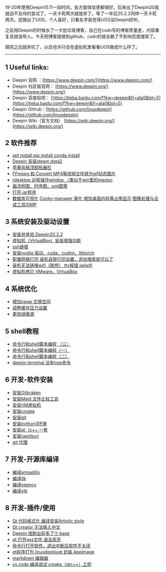




19-20年使用Deepin15.11一段时间，各方面体验感都很好。后来出了Deepin20我就迫不及待的尝试了，一天卡死两次就放弃了。等了一年后20.2.2同样一天卡死两次。还搞出了UOS，个人喜好，只看名字我觉得UOS没Deepin好听。

之前用Deepin的时候水了一大批垃圾博客，自己在csdn写的博客质量差，内容重复且很误导人。今天把博客链接到github，csdn的就全删了不影响百度搜索了。

搞完之后就弃坑了，以后也许只会在虚拟机里看看UOS做成什么样了。




---

## 1 Useful links:

* Deepin 官网 ：[https://www.deepin.com/](https://www.deepin.com/)
* Deepin 社区版官网： [https://www.deepin.org/](https://www.deepin.org/)
* Deepin 百度贴吧： [https://tieba.baidu.com/f?kw=deepin&fr=ala0&tpl=5](https://tieba.baidu.com/f?kw=deepin&fr=ala0&tpl=5)
* Deepin Github：[https://github.com/linuxdeepin](https://github.com/linuxdeepin)
* Deepin Wiki（官方文档） [https://wiki.deepin.org/](https://wiki.deepin.org/) 




## 2 软件推荐

* [apt install  pip install  conda install](https://github.com/BeyondXinXin/Blog/blob/master/Notes/%E6%93%8D%E4%BD%9C%E7%B3%BB%E7%BB%9F/Deepin/apt%20install%20%20pip%20install%20%20conda%20install.md)
* [Deepin 安装steam dota2](https://github.com/BeyondXinXin/Blog/blob/master/Notes/%E6%93%8D%E4%BD%9C%E7%B3%BB%E7%BB%9F/Deepin/Deepin%20%E5%AE%89%E8%A3%85steam%20dota2.md)
* [苹果风格顶部拓展栏](https://github.com/BeyondXinXin/Blog/blob/master/Notes/%E6%93%8D%E4%BD%9C%E7%B3%BB%E7%BB%9F/Deepin/%E8%8B%B9%E6%9E%9C%E9%A3%8E%E6%A0%BC%E9%A1%B6%E9%83%A8%E6%8B%93%E5%B1%95%E6%A0%8F.md)
* [FFmpeg  和 Convert   MP4等视频文件转为gif动态图片](https://github.com/BeyondXinXin/Blog/blob/master/Notes/%E6%93%8D%E4%BD%9C%E7%B3%BB%E7%BB%9F/Deepin/FFmpeg%20%20%E5%92%8C%20Convert%20%20%20MP4%E7%AD%89%E8%A7%86%E9%A2%91%E6%96%87%E4%BB%B6%E8%BD%AC%E4%B8%BAgif%E5%8A%A8%E6%80%81%E5%9B%BE%E7%89%87.md)
* [rdesktop 远程操作windos （类似于win里的mastsc](https://github.com/BeyondXinXin/Blog/blob/master/Notes/%E6%93%8D%E4%BD%9C%E7%B3%BB%E7%BB%9F/Deepin/rdesktop%20%E8%BF%9C%E7%A8%8B%E6%93%8D%E4%BD%9Cwindos%20%EF%BC%88%E7%B1%BB%E4%BC%BC%E4%BA%8Ewin%E9%87%8C%E7%9A%84mastsc.md)
* [画流程图、时序图、uml图等](https://github.com/BeyondXinXin/Blog/blob/master/Notes/%E6%93%8D%E4%BD%9C%E7%B3%BB%E7%BB%9F/Deepin/%E7%94%BB%E6%B5%81%E7%A8%8B%E5%9B%BE%E3%80%81%E6%97%B6%E5%BA%8F%E5%9B%BE%E3%80%81uml%E5%9B%BE%E7%AD%89.md)
* [打开.jar程序](https://github.com/BeyondXinXin/Blog/blob/master/Notes/%E6%93%8D%E4%BD%9C%E7%B3%BB%E7%BB%9F/Deepin/%E6%89%93%E5%BC%80.jar%E7%A8%8B%E5%BA%8F.md)
* [数据库可视化](https://github.com/BeyondXinXin/Blog/blob/master/Notes/%E6%93%8D%E4%BD%9C%E7%B3%BB%E7%BB%9F/Deepin/%E6%95%B0%E6%8D%AE%E5%BA%93%E5%8F%AF%E8%A7%86%E5%8C%96.md)
[Conky-manager 美化 增加桌面内存等占用显示](https://github.com/BeyondXinXin/Blog/blob/master/Notes/%E6%93%8D%E4%BD%9C%E7%B3%BB%E7%BB%9F/Deepin/Conky-manager%20%E7%BE%8E%E5%8C%96%20%E5%A2%9E%E5%8A%A0%E6%A1%8C%E9%9D%A2%E5%86%85%E5%AD%98%E3%80%81cpu%E5%8D%A0%E7%94%A8%E6%98%BE%E7%A4%BA.md)
[图像处理与合成工具GIMP](https://github.com/BeyondXinXin/Blog/blob/master/Notes/%E6%93%8D%E4%BD%9C%E7%B3%BB%E7%BB%9F/Deepin/%E5%9B%BE%E5%83%8F%E5%A4%84%E7%90%86%E4%B8%8E%E5%90%88%E6%88%90%E5%B7%A5%E5%85%B7GIMP.md)




## 3 系统安装及驱动设置

* [安装并体验 Deepin20.2.2](https://github.com/BeyondXinXin/Blog/blob/master/Notes/%E6%93%8D%E4%BD%9C%E7%B3%BB%E7%BB%9F/Deepin/%E5%AE%89%E8%A3%85%E5%B9%B6%E4%BD%93%E9%AA%8C%20Deepin20.2.2.md)
* [虚拟机（VirtualBox）安装增强功能](https://github.com/BeyondXinXin/Blog/blob/master/Notes/%E6%93%8D%E4%BD%9C%E7%B3%BB%E7%BB%9F/Deepin/%E8%99%9A%E6%8B%9F%E6%9C%BA%EF%BC%88VirtualBox%EF%BC%89%E5%AE%89%E8%A3%85%E5%A2%9E%E5%BC%BA%E5%8A%9F%E8%83%BD.md)
* [ssh链接](https://github.com/BeyondXinXin/Blog/blob/master/Notes/%E6%93%8D%E4%BD%9C%E7%B3%BB%E7%BB%9F/Deepin/ssh%E9%93%BE%E6%8E%A5.md)
* [安装nvidia 驱动、cuda、cudnn、libtorch](https://github.com/BeyondXinXin/Blog/blob/master/Notes/%E6%93%8D%E4%BD%9C%E7%B3%BB%E7%BB%9F/Deepin/%E5%AE%89%E8%A3%85nvidia%20%E9%A9%B1%E5%8A%A8%E3%80%81cuda%E3%80%81cudnn%E3%80%81libtorch.md)
* [配置网络打印  装机自带打印设置，添加搜索就可以了](https://github.com/BeyondXinXin/Blog/blob/master/Notes/%E6%93%8D%E4%BD%9C%E7%B3%BB%E7%BB%9F/Deepin/%E9%85%8D%E7%BD%AE%E7%BD%91%E7%BB%9C%E6%89%93%E5%8D%B0%20%20%E8%A3%85%E6%9C%BA%E8%87%AA%E5%B8%A6%E6%89%93%E5%8D%B0%E8%AE%BE%E7%BD%AE%EF%BC%8C%E6%B7%BB%E5%8A%A0%E6%90%9C%E7%B4%A2%E5%B0%B1%E5%8F%AF%E4%BB%A5%E4%BA%86.md)
* [装机无法链接wifi（联想） tty报错 iwlwifi](https://github.com/BeyondXinXin/Blog/blob/master/Notes/%E6%93%8D%E4%BD%9C%E7%B3%BB%E7%BB%9F/Deepin/%E8%A3%85%E6%9C%BA%E6%97%A0%E6%B3%95%E9%93%BE%E6%8E%A5wifi%EF%BC%88%E8%81%94%E6%83%B3%EF%BC%89%20tty%E6%8A%A5%E9%94%99%20iwlwifi.md)
* [虚拟机拷贝  VMware、VirtualBox](https://github.com/BeyondXinXin/Blog/blob/master/Notes/%E6%93%8D%E4%BD%9C%E7%B3%BB%E7%BB%9F/Deepin/%E8%99%9A%E6%8B%9F%E6%9C%BA%E6%8B%B7%E8%B4%9D%20%20VMware%E3%80%81VirtualBox.md)



## 4 系统优化
* [增加swap 交换空间](https://github.com/BeyondXinXin/Blog/blob/master/Notes/%E6%93%8D%E4%BD%9C%E7%B3%BB%E7%BB%9F/Deepin/%E5%A2%9E%E5%8A%A0swap%20%E4%BA%A4%E6%8D%A2%E7%A9%BA%E9%97%B4.md)
* [调整缓存压力设置](https://github.com/BeyondXinXin/Blog/blob/master/Notes/%E6%93%8D%E4%BD%9C%E7%B3%BB%E7%BB%9F/Deepin/%E8%B0%83%E6%95%B4%E7%BC%93%E5%AD%98%E5%8E%8B%E5%8A%9B%E8%AE%BE%E7%BD%AE.md)
* [更改镜像源](https://github.com/BeyondXinXin/Blog/blob/master/Notes/%E6%93%8D%E4%BD%9C%E7%B3%BB%E7%BB%9F/Deepin/%E6%9B%B4%E6%94%B9%E9%95%9C%E5%83%8F%E6%BA%90.md)



## 5 shell教程
* [命令行和shell脚本编程  （三）](https://github.com/BeyondXinXin/Blog/blob/master/Notes/%E6%93%8D%E4%BD%9C%E7%B3%BB%E7%BB%9F/Deepin/%E5%91%BD%E4%BB%A4%E8%A1%8C%E5%92%8Cshell%E8%84%9A%E6%9C%AC%E7%BC%96%E7%A8%8B%20%20%EF%BC%88%E4%B8%89%EF%BC%89.md)
* [命令行和shell脚本编程（一）](https://github.com/BeyondXinXin/Blog/blob/master/Notes/%E6%93%8D%E4%BD%9C%E7%B3%BB%E7%BB%9F/Deepin/%E5%91%BD%E4%BB%A4%E8%A1%8C%E5%92%8Cshell%E8%84%9A%E6%9C%AC%E7%BC%96%E7%A8%8B%EF%BC%88%E4%B8%80%EF%BC%89.md)
* [命令行和shell脚本编程（二）](https://github.com/BeyondXinXin/Blog/blob/master/Notes/%E6%93%8D%E4%BD%9C%E7%B3%BB%E7%BB%9F/Deepin/%E5%91%BD%E4%BB%A4%E8%A1%8C%E5%92%8Cshell%E8%84%9A%E6%9C%AC%E7%BC%96%E7%A8%8B%EF%BC%88%E4%BA%8C%EF%BC%89.md)
* [deepin terminal 没有tree命令](https://github.com/BeyondXinXin/Blog/blob/master/Notes/%E6%93%8D%E4%BD%9C%E7%B3%BB%E7%BB%9F/Deepin/deepin%20terminal%20%E6%B2%A1%E6%9C%89tree%E5%91%BD%E4%BB%A4.md)




## 6 开发-软件安装


* [安装Gitkraken](https://github.com/BeyondXinXin/Blog/blob/master/Notes/%E6%93%8D%E4%BD%9C%E7%B3%BB%E7%BB%9F/Deepin/%E5%AE%89%E8%A3%85Gitkraken.md)
* [安装Meld 文件比较工具](https://github.com/BeyondXinXin/Blog/blob/master/Notes/%E6%93%8D%E4%BD%9C%E7%B3%BB%E7%BB%9F/Deepin/%E5%AE%89%E8%A3%85Meld%20%E6%96%87%E4%BB%B6%E6%AF%94%E8%BE%83%E5%B7%A5%E5%85%B7.md)
* [安装VM虚拟机](https://github.com/BeyondXinXin/Blog/blob/master/Notes/%E6%93%8D%E4%BD%9C%E7%B3%BB%E7%BB%9F/Deepin/%E5%AE%89%E8%A3%85VM%E8%99%9A%E6%8B%9F%E6%9C%BA.md)
* [安装cmake](https://github.com/BeyondXinXin/Blog/blob/master/Notes/%E6%93%8D%E4%BD%9C%E7%B3%BB%E7%BB%9F/Deepin/%E5%AE%89%E8%A3%85cmake.md)
* [安装git](https://github.com/BeyondXinXin/Blog/blob/master/Notes/%E6%93%8D%E4%BD%9C%E7%B3%BB%E7%BB%9F/Deepin/%E5%AE%89%E8%A3%85git.md)
* [安装python3环境](https://github.com/BeyondXinXin/Blog/blob/master/Notes/%E6%93%8D%E4%BD%9C%E7%B3%BB%E7%BB%9F/Deepin/%E5%AE%89%E8%A3%85python3%E7%8E%AF%E5%A2%83.md)
* [安装qt（c++ 一套](https://github.com/BeyondXinXin/Blog/blob/master/Notes/%E6%93%8D%E4%BD%9C%E7%B3%BB%E7%BB%9F/Deepin/%E5%AE%89%E8%A3%85qt%EF%BC%88c%2B%2B%20%E4%B8%80%E5%A5%97.md)
* [安装rapidsvn](https://github.com/BeyondXinXin/Blog/blob/master/Notes/%E6%93%8D%E4%BD%9C%E7%B3%BB%E7%BB%9F/Deepin/%E5%AE%89%E8%A3%85rapidsvn.md)
* [git 代理](https://github.com/BeyondXinXin/Blog/blob/master/Notes/%E6%93%8D%E4%BD%9C%E7%B3%BB%E7%BB%9F/Deepin/git%20%E4%BB%A3%E7%90%86.md)




## 7 开发-开源库编译
* [编译armadillo](https://github.com/BeyondXinXin/Blog/blob/master/Notes/%E6%93%8D%E4%BD%9C%E7%B3%BB%E7%BB%9F/Deepin/%E7%BC%96%E8%AF%91armadillo.md)
* [编译itk](https://github.com/BeyondXinXin/Blog/blob/master/Notes/%E6%93%8D%E4%BD%9C%E7%B3%BB%E7%BB%9F/Deepin/%E7%BC%96%E8%AF%91itk.md)
* [编译opencv](https://github.com/BeyondXinXin/Blog/blob/master/Notes/%E6%93%8D%E4%BD%9C%E7%B3%BB%E7%BB%9F/Deepin/%E7%BC%96%E8%AF%91opencv.md)
* [编译vtk](https://github.com/BeyondXinXin/Blog/blob/master/Notes/%E6%93%8D%E4%BD%9C%E7%B3%BB%E7%BB%9F/Deepin/%E7%BC%96%E8%AF%91vtk.md)



## 8 开发-插件/使用
* [Qt 代码格式化  编译安装Artistic style](https://github.com/BeyondXinXin/Blog/blob/master/Notes/%E6%93%8D%E4%BD%9C%E7%B3%BB%E7%BB%9F/Deepin/Qt%20%E4%BB%A3%E7%A0%81%E6%A0%BC%E5%BC%8F%E5%8C%96%20%20%E7%BC%96%E8%AF%91%E5%AE%89%E8%A3%85Artistic%20style.md)
* [Qt creator 无法输入中文](https://github.com/BeyondXinXin/Blog/blob/master/Notes/%E6%93%8D%E4%BD%9C%E7%B3%BB%E7%BB%9F/Deepin/Qt%20creator%20%E6%97%A0%E6%B3%95%E8%BE%93%E5%85%A5%E4%B8%AD%E6%96%87.md)
* [Deepin 控制台前多了个 base](https://github.com/BeyondXinXin/Blog/blob/master/Notes/%E6%93%8D%E4%BD%9C%E7%B3%BB%E7%BB%9F/Deepin/Deepin%20%E6%8E%A7%E5%88%B6%E5%8F%B0%E5%89%8D%E5%A4%9A%E4%BA%86%E4%B8%AA%20base.md)
* [qt  打开qss文件 语法高亮](https://github.com/BeyondXinXin/Blog/blob/master/Notes/%E6%93%8D%E4%BD%9C%E7%B3%BB%E7%BB%9F/Deepin/qt%20%20%E6%89%93%E5%BC%80qss%E6%96%87%E4%BB%B6%20%E8%AF%AD%E6%B3%95%E9%AB%98%E4%BA%AE.md)
* [命令行打开软件，退出中断后软件不关闭](https://github.com/BeyondXinXin/Blog/blob/master/Notes/%E6%93%8D%E4%BD%9C%E7%B3%BB%E7%BB%9F/Deepin/%E5%91%BD%E4%BB%A4%E8%A1%8C%E6%89%93%E5%BC%80%E8%BD%AF%E4%BB%B6%EF%BC%8C%E9%80%80%E5%87%BA%E4%B8%AD%E6%96%AD%E5%90%8E%E8%BD%AF%E4%BB%B6%E4%B8%8D%E5%85%B3%E9%97%AD.md)
* [qt程序打包  linuxdeployqt 封装 AppImage](https://github.com/BeyondXinXin/Blog/blob/master/Notes/%E6%93%8D%E4%BD%9C%E7%B3%BB%E7%BB%9F/Deepin/qt%E7%A8%8B%E5%BA%8F%E6%89%93%E5%8C%85%20%20linuxdeployqt%20%E5%B0%81%E8%A3%85%20AppImage.md)
* [markdown 编辑器](https://github.com/BeyondXinXin/Blog/blob/master/Notes/%E6%93%8D%E4%BD%9C%E7%B3%BB%E7%BB%9F/Deepin/markdown%20%E7%BC%96%E8%BE%91%E5%99%A8.md)
* [vs code 编译调试 cmake（qtc++）工程](https://github.com/BeyondXinXin/Blog/blob/master/Notes/%E6%93%8D%E4%BD%9C%E7%B3%BB%E7%BB%9F/Deepin/vs%20code%20%E7%BC%96%E8%AF%91%E8%B0%83%E8%AF%95%20cmake%EF%BC%88qtc%2B%2B%EF%BC%89%E5%B7%A5%E7%A8%8B.md)






